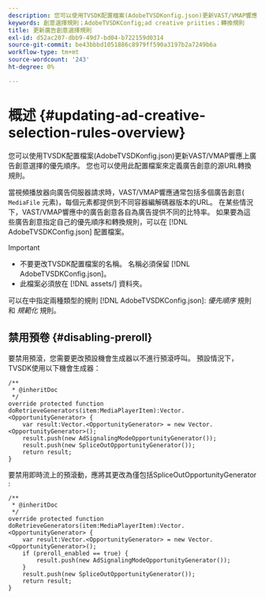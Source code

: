 ```yaml
---
description: 您可以使用TVSDK配置檔案(AdobeTVSDKonfig.json)更新VAST/VMAP響應上廣告創意選擇的優先順序。 您也可以使用此配置檔案來定義廣告創意的源URL轉換規則。
keywords: 創意選擇規則；AdobeTVSDKConfig;ad creative priities；轉換規則
title: 更新廣告創意選擇規則
exl-id: d52ac207-dbb9-49d7-bd04-b722159d0314
source-git-commit: be43bbbd1051886c8979ff590a3197b2a7249b6a
workflow-type: tm+mt
source-wordcount: '243'
ht-degree: 0%

---
```


# 概述 {#updating-ad-creative-selection-rules-overview}

您可以使用TVSDK配置檔案(AdobeTVSDKonfig.json)更新VAST/VMAP響應上廣告創意選擇的優先順序。 您也可以使用此配置檔案來定義廣告創意的源URL轉換規則。

當視頻播放器向廣告伺服器請求時，VAST/VMAP響應通常包括多個廣告創意( `MediaFile` 元素)，每個元素都提供到不同容器編解碼器版本的URL。 在某些情況下，VAST/VMAP響應中的廣告創意各自為廣告提供不同的比特率。 如果要為這些廣告創意指定自己的優先順序和轉換規則，可以在 [!DNL AdobeTVSDKConfig.json] 配置檔案。

>[!IMPORTANT]
>
>* 不要更改TVSDK配置檔案的名稱。 名稱必須保留 [!DNL AdobeTVSDKConfig.json]。
>* 此檔案必須放在 [!DNL assets/] 資料夾。
>


可以在中指定兩種類型的規則 [!DNL AdobeTVSDKConfig.json]: *優先順序* 規則和 *規範化* 規則。

## 禁用預卷 {#disabling-preroll}

要禁用預滾，您需要更改預設機會生成器以不進行預滾呼叫。 預設情況下，TVSDK使用以下機會生成器：

```
/** 
 * @inheritDoc 
 */ 
override protected function doRetrieveGenerators(item:MediaPlayerItem):Vector.<OpportunityGenerator> { 
    var result:Vector.<OpportunityGenerator> = new Vector.<OpportunityGenerator>(); 
    result.push(new AdSignalingModeOpportunityGenerator()); 
    result.push(new SpliceOutOpportunityGenerator()); 
    return result; 
} 
```

要禁用即時流上的預滾動，應將其更改為僅包括SpliceOutOpportunityGenerator :

```
/** 
 * @inheritDoc 
 */ 
override protected function doRetrieveGenerators(item:MediaPlayerItem):Vector.<OpportunityGenerator> { 
    var result:Vector.<OpportunityGenerator> = new Vector.<OpportunityGenerator>(); 
    if (preroll_enabled == true) { 
        result.push(new AdSignalingModeOpportunityGenerator()); 
    } 
    result.push(new SpliceOutOpportunityGenerator()); 
    return result; 
}
```

